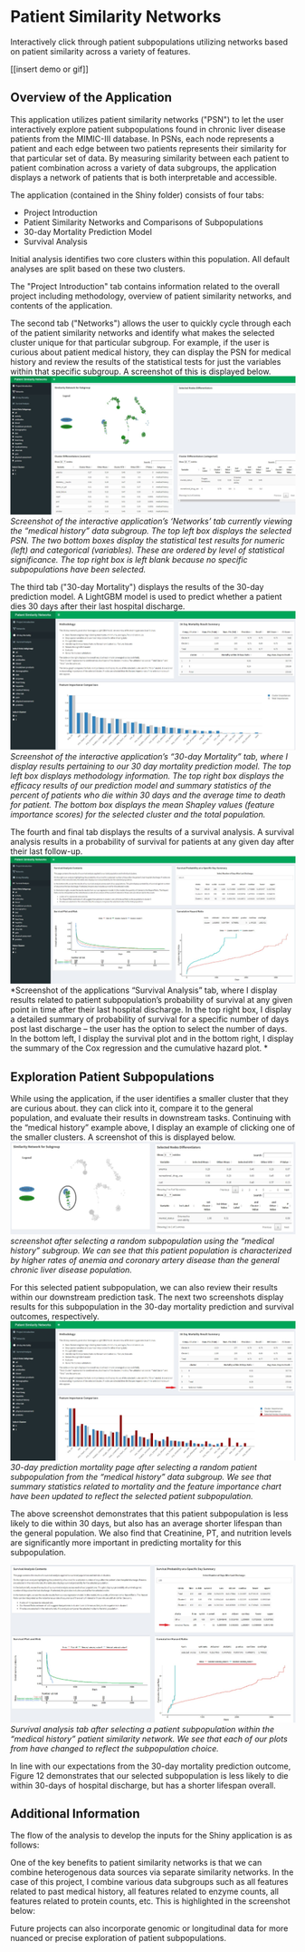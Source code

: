 # Patient Similarity Networks
Interactively click through patient subpopulations utilizing networks based on patient similarity across a variety of features. 

[[insert demo or gif]]

## Overview of the Application
This application utilizes patient similarity networks ("PSN") to let the user interactively explore patient subpopulations found in chronic liver disease patients from the MIMIC-III database. In PSNs, each node represents a patient and each edge between two patients represents their similarity for that particular set of data. By measuring similarity between each patient to patient combination across a variety of data subgroups, the application displays a network of patients that is both interpretable and accessible.

The application (contained in the Shiny folder) consists of four tabs:
  * Project Introduction
  * Patient Similarity Networks and Comparisons of Subpopulations
  * 30-day Mortality Prediction Model
  * Survival Analysis 

Initial analysis identifies two core clusters within this population. All default analyses are split based on these two clusters. 

The "Project Introduction" tab contains information related to the overall project including methodology, overview of patient similarity networks, and contents of the application. 

The second tab ("Networks") allows the user to quickly cycle through each of the patient similarity networks and identify what makes the selected cluster unique for that particular subgroup.  For example, if the user is curious about patient medical history, they can display the PSN for medical history and review the results of the statistical tests for just the variables within that specific subgroup. A screenshot of this is displayed below. 
![Networks Tab](./img/networks_tab.JPG)
*Screenshot of the interactive application’s ‘Networks’ tab currently viewing the “medical history” data subgroup. The top left box displays the selected PSN. The two bottom boxes display the statistical test results for numeric (left) and categorical (variables). These are ordered by level of statistical significance. The top right box is left blank because no specific subpopulations have been selected.*

The third tab ("30-day Mortality") displays the results of the 30-day prediction model. A LightGBM model is used to predict whether a patient dies 30 days after their last hospital discharge. 
![Mortality Tab](./img/mortality_tab.JPG)
*Screenshot of the interactive application’s “30-day Mortality” tab, where I display results pertaining to our 30 day mortality prediction model. The top left box displays methodology information. The top right box displays the efficacy results of our prediction model and summary statistics of the percent of patients who die within 30 days and the average time to death for patient. The bottom box displays the mean Shapley values (feature importance scores) for the selected cluster and the total population.*

The fourth and final tab displays the results of a survival analysis.  A survival analysis results in a probability of survival for patients at any given day after their last follow-up.
![Survival Tab](./img/survival_tab.JPG)
*Screenshot of the applications “Survival Analysis” tab, where I display results related to patient subpopulation’s probability of survival at any given point in time after their last hospital discharge. In the top right box, I display a detailed summary of probability of survival for a specific number of days post last discharge – the user has the option to select the number of days. In the bottom left, I display the survival plot and in the bottom right, I display the summary of the Cox regression and the cumulative hazard plot. *


## Exploration Patient Subpopulations
While using the application, if the user identifies a smaller cluster that they are curious about.  they can click into it, compare it to the general population, and evaluate their results in downstream tasks.  Continuing with the “medical history” example above, I display an example of clicking one of the smaller clusters. A screenshot of this is displayed below. 
![Networks Medical](./img/networks_medical_history.jpg)
*screenshot after selecting a random subpopulation using the “medical history” subgroup.  We can see that this patient population is characterized by higher rates of anemia and coronary artery disease than the general chronic liver disease population.*

For this selected patient subpopulation, we can also review their results within our downstream prediction task. The next two screenshots display results for this subpopulation in the 30-day mortality prediction and survival outcomes, respectively. 
![Mortality Medical](./img/mortality_medical_history.jpg)
*30-day prediction mortality page after selecting a random patient subpopulation from the “medical history” data subgroup. We see that summary statistics related to mortality and the feature importance chart have been updated to reflect the selected patient subpopulation.*

The above screenshot demonstrates that this patient subpopulation is less likely to die within 30 days, but also has an average shorter lifespan than the general population. We also find that Creatinine, PT, and nutrition levels are significantly more important in predicting mortality for this subpopulation. 

![Survival Medical](./img/survival_medical_history.jpg)
*Survival analysis tab after selecting a patient subpopulation within the “medical history” patient similarity network. We see that each of our plots from have changed to reflect the subpopulation choice.*

In line with our expectations from the 30-day mortality prediction outcome, Figure 12 demonstrates that our selected subpopulation is less likely to die within 30-days of hospital discharge, but has a shorter lifespan overall. 

## Additional Information

The flow of the analysis to develop the inputs for the Shiny application is as follows:

One of the key benefits to patient similarity networks is that we can combine heterogenous data sources via separate similarity networks. In the case of this project, I combine various data subgroups such as all features related to past medical history, all features related to enzyme counts, all features related to protein counts, etc. This is highlighted in the screenshot below:


Future projects can also incorporate genomic or longitudinal data for more nuanced or precise exploration of patient subpopulations.

